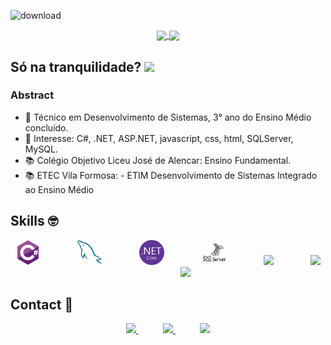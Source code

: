 ![download](https://user-images.githubusercontent.com/82114445/214132999-4346fd66-0cc6-4669-b030-13accb7dbd2b.jpg)
<p align="center">
  <a href="https://github.com/kakachu">
    <img
      align="center"
      height="150"
      src="https://github-readme-stats-git-masterrstaa-rickstaa.vercel.app/api?username=Kakachu&count_private=true&theme=tokyonight&show_icons=true&custom_title=Github%20Status&hide=issues"
    />
  </a>
  <a href="https://github.com/kakachu">
    <img
       height="150"
       align="center"
       src="https://github-readme-stats-git-masterrstaa-rickstaa.vercel.app/api/top-langs/?username=Kakachu&layout=compact&theme=tokyonight&langs_count=7"
    />
  </a>
</p>

## Só na tranquilidade? <img src="https://raw.githubusercontent.com/iampavangandhi/iampavangandhi/master/gifs/Hi.gif" width="30px"></h2>

### Abstract

- 🌱 Técnico em Desenvolvimento de Sistemas, 3° ano do Ensino Médio concluído.
- 💙 Interesse: C#, .NET, ASP.NET, javascript, css, html, SQLServer, MySQL.
- 📚 Colégio Objetivo Liceu José de Alencar: Ensino Fundamental.
- 📚 ETEC Vila Formosa: - ETIM Desenvolvimento de Sistemas Integrado ao Ensino Médio



## Skills 🤓
<p align="center">
    <img height="40" src="https://raw.githubusercontent.com/devicons/devicon/master/icons/csharp/csharp-original.svg">
    &nbsp;&nbsp;&nbsp;&nbsp;&nbsp;&nbsp;&nbsp;&nbsp;&nbsp;&nbsp;&nbsp;&nbsp;&nbsp;
    <img height="40" src="https://raw.githubusercontent.com/devicons/devicon/master/icons/mysql/mysql-original.svg">
     &nbsp;&nbsp;&nbsp;&nbsp;&nbsp;&nbsp;&nbsp;&nbsp;&nbsp;&nbsp;&nbsp;&nbsp;&nbsp;
    <img height="40" src="https://raw.githubusercontent.com/devicons/devicon/master/icons/dotnetcore/dotnetcore-original.svg">
    &nbsp;&nbsp;&nbsp;&nbsp;&nbsp;&nbsp;&nbsp;&nbsp;&nbsp;&nbsp;&nbsp;&nbsp;&nbsp;
    <img height="40" src="https://raw.githubusercontent.com/devicons/devicon/00f02ef57fb7601fd1ddcc2fe6fe670fef3ae3e4/icons/microsoftsqlserver/microsoftsqlserver-plain-wordmark.svg">
  &nbsp;&nbsp;&nbsp;&nbsp;&nbsp;&nbsp;&nbsp;&nbsp;&nbsp;&nbsp;&nbsp;&nbsp;&nbsp;
  <img height="40" src="https://cdn.jsdelivr.net/gh/devicons/devicon/icons/html5/html5-plain-wordmark.svg" />
  &nbsp;&nbsp;&nbsp;&nbsp;&nbsp;&nbsp;&nbsp;&nbsp;&nbsp;&nbsp;&nbsp;&nbsp;&nbsp;
  <img height="40" src="https://cdn.jsdelivr.net/gh/devicons/devicon/icons/css3/css3-plain-wordmark.svg" />
  &nbsp;&nbsp;&nbsp;&nbsp;&nbsp;&nbsp;&nbsp;&nbsp;&nbsp;&nbsp;&nbsp;&nbsp;&nbsp;
  <img height="40" src="https://cdn.jsdelivr.net/gh/devicons/devicon/icons/javascript/javascript-plain.svg" />
</p>

## Contact 📱

<p align="center">
    <a href="https://github.com/kakachu">
        <img  src="https://img.shields.io/badge/github-%23100000.svg?&style=for-the-badge&logo=github&logoColor=white">
    </a>
    &nbsp;&nbsp;&nbsp;&nbsp;&nbsp;&nbsp;&nbsp;&nbsp;&nbsp;
    <a href="mailto:kauajardim2004@hotmail.com">
        <img src="https://img.shields.io/badge/-Hotmail-0078D4?style=flat-square&amp;logo=microsoft-outlook&amp;logoColor=white">
    </a>
    &nbsp;&nbsp;&nbsp;&nbsp;&nbsp;&nbsp;&nbsp;&nbsp;&nbsp;
    <a href="https://www.linkedin.com/in/kauã-jardim-9886a720b">
        <img src="https://img.shields.io/badge/linkedin-%230077B5.svg?&style=for-the-badge&logo=linkedin&logoColor=white">
    </a>
</p>
</p>
<!--
**Kakachu/Kakachu** is a ✨ _special_ ✨ repository because its `README.md` (this file) appears on your GitHub profile.

Here are some ideas to get you started:

- 🔭 I’m currently working on ...
- 🌱 I’m currently learning ...
- 👯 I’m looking to collaborate on ...
- 🤔 I’m looking for help with ...
- 💬 Ask me about ...
- 📫 How to reach me: ...
- 😄 Pronouns: ...
- ⚡ Fun fact: ...
-->
